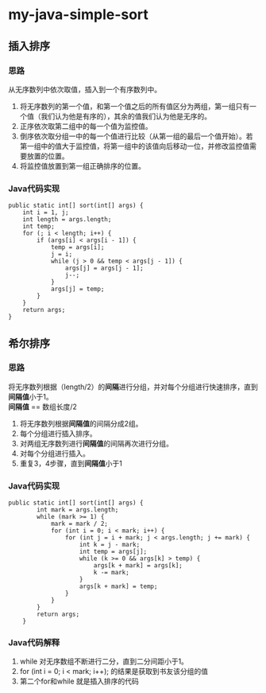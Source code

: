 # my-java-simple-sort

## 插入排序

### 思路  
从无序数列中依次取值，插入到一个有序数列中。  
1. 将无序数列的第一个值，和第一个值之后的所有值区分为两组，第一组只有一个值（我们认为他是有序的），其余的值我们认为他是无序的。
2. 正序依次取第二组中的每一个值为监控值。
3. 倒序依次取分组一中的每一个值进行比较（从第一组的最后一个值开始）。若第一组中的值大于监控值，将第一组中的该值向后移动一位，并修改监控值需要放置的位置。
4. 将监控值放置到第一组正确排序的位置。

### Java代码实现
```
public static int[] sort(int[] args) {
    int i = 1, j;
    int length = args.length;
    int temp;
    for (; i < length; i++) {
        if (args[i] < args[i - 1]) {
            temp = args[i];
            j = i;
            while (j > 0 && temp < args[j - 1]) {
                args[j] = args[j - 1];
                j--;
            }
            args[j] = temp;
        }
    }
    return args;
}
```

## 希尔排序

### 思路  
将无序数列根据（length/2）的**间隔**进行分组，并对每个分组进行快速排序，直到**间隔值**小于1。  
**间隔值** == 数组长度/2
1. 将无序数列根据**间隔值**的间隔分成2组。
2. 每个分组进行插入排序。
3. 对两组无序数列进行**间隔值**的间隔再次进行分组。
4. 对每个分组进行插入。
5. 重复3，4步骤，直到**间隔值**小于1


### Java代码实现
```
public static int[] sort(int[] args) {
        int mark = args.length;
        while (mark >= 1) {
            mark = mark / 2;
            for (int i = 0; i < mark; i++) {
                for (int j = i + mark; j < args.length; j += mark) {
                    int k = j - mark;
                    int temp = args[j];
                    while (k >= 0 && args[k] > temp) {
                        args[k + mark] = args[k];
                        k -= mark;
                    }
                    args[k + mark] = temp;
                }
            }
        }
        return args;
    }
```
### Java代码解释
1. while 对无序数组不断进行二分，直到二分间距小于1。
2. for (int i = 0; i < mark; i++);  的结果是获取到书友该分组的值
3. 第二个for和while 就是插入排序的代码